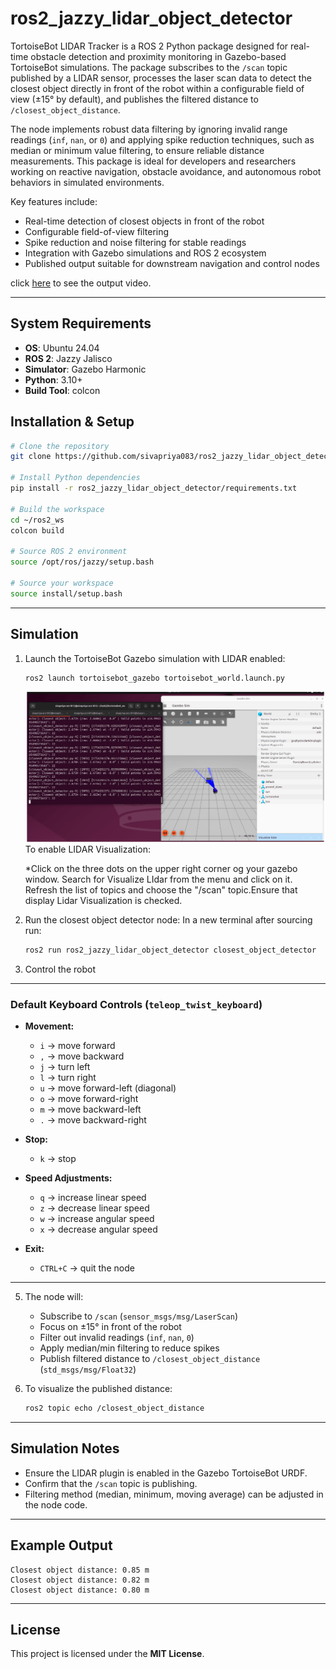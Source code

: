 # ros2_jazzy_lidar_object_detector
TortoiseBot LIDAR Tracker is a ROS 2 Python package designed for real-time obstacle detection and proximity monitoring in Gazebo-based TortoiseBot simulations. The package subscribes to the `/scan` topic published by a LIDAR sensor, processes the laser scan data to detect the closest object directly in front of the robot within a configurable field of view (±15° by default), and publishes the filtered distance to `/closest_object_distance`.  

The node implements robust data filtering by ignoring invalid range readings (`inf`, `nan`, or `0`) and applying spike reduction techniques, such as median or minimum value filtering, to ensure reliable distance measurements. This package is ideal for developers and researchers working on reactive navigation, obstacle avoidance, and autonomous robot behaviors in simulated environments.  

Key features include:  
- Real-time detection of closest objects in front of the robot  
- Configurable field-of-view filtering  
- Spike reduction and noise filtering for stable readings  
- Integration with Gazebo simulations and ROS 2 ecosystem  
- Published output suitable for downstream navigation and control nodes
    
click [here](https://youtu.be/Oc131PJi4ho) to see the output video.


---

## System Requirements

- **OS**: Ubuntu 24.04  
- **ROS 2**: Jazzy Jalisco  
- **Simulator**: Gazebo Harmonic  
- **Python**: 3.10+  
- **Build Tool**: colcon  


## Installation & Setup

```bash
# Clone the repository
git clone https://github.com/sivapriya083/ros2_jazzy_lidar_object_detector.git

# Install Python dependencies
pip install -r ros2_jazzy_lidar_object_detector/requirements.txt

# Build the workspace
cd ~/ros2_ws
colcon build

# Source ROS 2 environment
source /opt/ros/jazzy/setup.bash

# Source your workspace
source install/setup.bash
```

---

## Simulation

1. Launch the TortoiseBot Gazebo simulation with LIDAR enabled:

   ```bash
   ros2 launch tortoisebot_gazebo tortoisebot_world.launch.py
   ```
    ![](https://github.com/Sivapriya083/ros2_jazzy_lidar_object_detector/blob/main/lidar.png?raw=true)
    To enable LIDAR Visualization:

      *Click on the three dots on the upper right corner og your gazebo window.
       Search for Visualize LIdar from the menu and click on it.
        Refresh the list of topics and choose the "/scan" topic.Ensure that display Lidar Visualization is checked.

3. Run the closest object detector node:
    In a new terminal after sourcing run:

   ```bash
   ros2 run ros2_jazzy_lidar_object_detector closest_object_detector
   ```

4. Control the robot
   
---

### **Default Keyboard Controls (`teleop_twist_keyboard`)**

* **Movement:**

  * `i` → move forward
  * `,` → move backward
  * `j` → turn left
  * `l` → turn right
  * `u` → move forward-left (diagonal)
  * `o` → move forward-right
  * `m` → move backward-left
  * `.` → move backward-right

* **Stop:**

  * `k` → stop

* **Speed Adjustments:**

  * `q` → increase linear speed
  * `z` → decrease linear speed
  * `w` → increase angular speed
  * `x` → decrease angular speed

* **Exit:**

  * `CTRL+C` → quit the node

---


5. The node will:

   * Subscribe to `/scan` (`sensor_msgs/msg/LaserScan`)
   * Focus on ±15° in front of the robot
   * Filter out invalid readings (`inf`, `nan`, `0`)
   * Apply median/min filtering to reduce spikes
   * Publish filtered distance to `/closest_object_distance` (`std_msgs/msg/Float32`)

6. To visualize the published distance:

   ```bash
   ros2 topic echo /closest_object_distance
   ```

---

## Simulation Notes

* Ensure the LIDAR plugin is enabled in the Gazebo TortoiseBot URDF.
* Confirm that the `/scan` topic is publishing.
* Filtering method (median, minimum, moving average) can be adjusted in the node code.

---

## Example Output

```
Closest object distance: 0.85 m
Closest object distance: 0.82 m
Closest object distance: 0.80 m
```

---

## License

This project is licensed under the **MIT License**.





